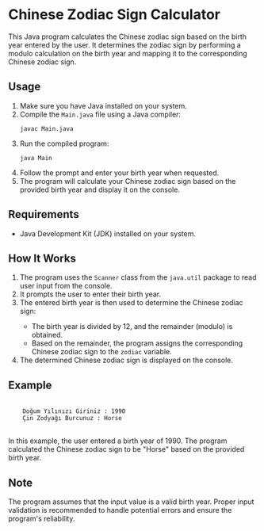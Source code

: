 <h1>Chinese Zodiac Sign Calculator</h1>
    <p>This Java program calculates the Chinese zodiac sign based on the birth year entered by the user. It determines the zodiac sign by performing a modulo calculation on the birth year and mapping it to the corresponding Chinese zodiac sign.</p>
    <h2>Usage</h2>
<ol>
    <li>Make sure you have Java installed on your system.</li>
    <li>Compile the <code>Main.java</code> file using a Java compiler:</li>
    <pre><code>javac Main.java</code></pre>
    <li>Run the compiled program:</li>
    <pre><code>java Main</code></pre>
    <li>Follow the prompt and enter your birth year when requested.</li>
    <li>The program will calculate your Chinese zodiac sign based on the provided birth year and display it on the console.</li>
</ol>

<h2>Requirements</h2>
<ul>
    <li>Java Development Kit (JDK) installed on your system.</li>
</ul>

<h2>How It Works</h2>
<ol>
    <li>The program uses the <code>Scanner</code> class from the <code>java.util</code> package to read user input from the console.</li>
    <li>It prompts the user to enter their birth year.</li>
    <li>The entered birth year is then used to determine the Chinese zodiac sign:</li>
    <ul>
        <li>The birth year is divided by 12, and the remainder (modulo) is obtained.</li>
        <li>Based on the remainder, the program assigns the corresponding Chinese zodiac sign to the <code>zodiac</code> variable.</li>
    </ul>
    <li>The determined Chinese zodiac sign is displayed on the console.</li>
</ol>

<h2>Example</h2>
<pre>
    <code>
    Doğum Yılınızı Giriniz : 1990
    Çin Zodyağı Burcunuz : Horse
</code>
</pre>
<p>In this example, the user entered a birth year of 1990. The program calculated the Chinese zodiac sign to be "Horse" based on the provided birth year.</p>

<h2>Note</h2>
<p>The program assumes that the input value is a valid birth year. Proper input validation is recommended to handle potential errors and ensure the program's reliability.</p>
